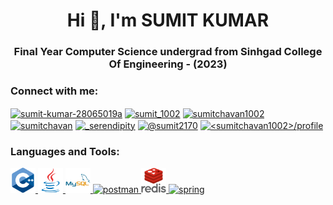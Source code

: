<h1 align="center">Hi 👋, I'm SUMIT KUMAR</h1>
<h3 align="center">Final Year Computer Science undergrad from Sinhgad College Of Engineering - (2023)</h3>

<h3 align="left">Connect with me:</h3>
<p align="left">
<a href="https://linkedin.com/in/sumit-kumar-28065019a" target="blank"><img align="center" src="https://raw.githubusercontent.com/rahuldkjain/github-profile-readme-generator/master/src/images/icons/Social/linked-in-alt.svg" alt="sumit-kumar-28065019a" height="30" width="40" /></a>
<a href="https://www.codechef.com/users/sumit_1002" target="blank"><img align="center" src="https://cdn.jsdelivr.net/npm/simple-icons@3.1.0/icons/codechef.svg" alt="sumit_1002" height="30" width="40" /></a>
<a href="https://www.hackerrank.com/sumitchavan1002" target="blank"><img align="center" src="https://raw.githubusercontent.com/rahuldkjain/github-profile-readme-generator/master/src/images/icons/Social/hackerrank.svg" alt="sumitchavan1002" height="30" width="40" /></a>
<a href="https://codeforces.com/profile/sumitchavan" target="blank"><img align="center" src="https://raw.githubusercontent.com/rahuldkjain/github-profile-readme-generator/master/src/images/icons/Social/codeforces.svg" alt="sumitchavan" height="30" width="40" /></a>
<a href="https://www.leetcode.com/_serendipity" target="blank"><img align="center" src="https://raw.githubusercontent.com/rahuldkjain/github-profile-readme-generator/master/src/images/icons/Social/leet-code.svg" alt="_serendipity" height="30" width="40" /></a>
<a href="https://www.hackerearth.com/@sumit2170" target="blank"><img align="center" src="https://raw.githubusercontent.com/rahuldkjain/github-profile-readme-generator/master/src/images/icons/Social/hackerearth.svg" alt="@sumit2170" height="30" width="40" /></a>
<a href="https://auth.geeksforgeeks.org/user/<sumitchavan1002>/profile" target="blank"><img align="center" src="https://raw.githubusercontent.com/rahuldkjain/github-profile-readme-generator/master/src/images/icons/Social/geeks-for-geeks.svg" alt="<sumitchavan1002>/profile" height="30" width="40" /></a>
</p>

<h3 align="left">Languages and Tools:</h3>
<p align="left"> <a href="https://www.w3schools.com/cpp/" target="_blank" rel="noreferrer"> <img src="https://raw.githubusercontent.com/devicons/devicon/master/icons/cplusplus/cplusplus-original.svg" alt="cplusplus" width="40" height="40"/> </a> <a href="https://www.java.com" target="_blank" rel="noreferrer"> <img src="https://raw.githubusercontent.com/devicons/devicon/master/icons/java/java-original.svg" alt="java" width="40" height="40"/> </a> <a href="https://www.mysql.com/" target="_blank" rel="noreferrer"> <img src="https://raw.githubusercontent.com/devicons/devicon/master/icons/mysql/mysql-original-wordmark.svg" alt="mysql" width="40" height="40"/> </a> <a href="https://postman.com" target="_blank" rel="noreferrer"> <img src="https://www.vectorlogo.zone/logos/getpostman/getpostman-icon.svg" alt="postman" width="40" height="40"/> </a> <a href="https://redis.io" target="_blank" rel="noreferrer"> <img src="https://raw.githubusercontent.com/devicons/devicon/master/icons/redis/redis-original-wordmark.svg" alt="redis" width="40" height="40"/> </a> <a href="https://spring.io/" target="_blank" rel="noreferrer"> <img src="https://www.vectorlogo.zone/logos/springio/springio-icon.svg" alt="spring" width="40" height="40"/> </a> </p>
